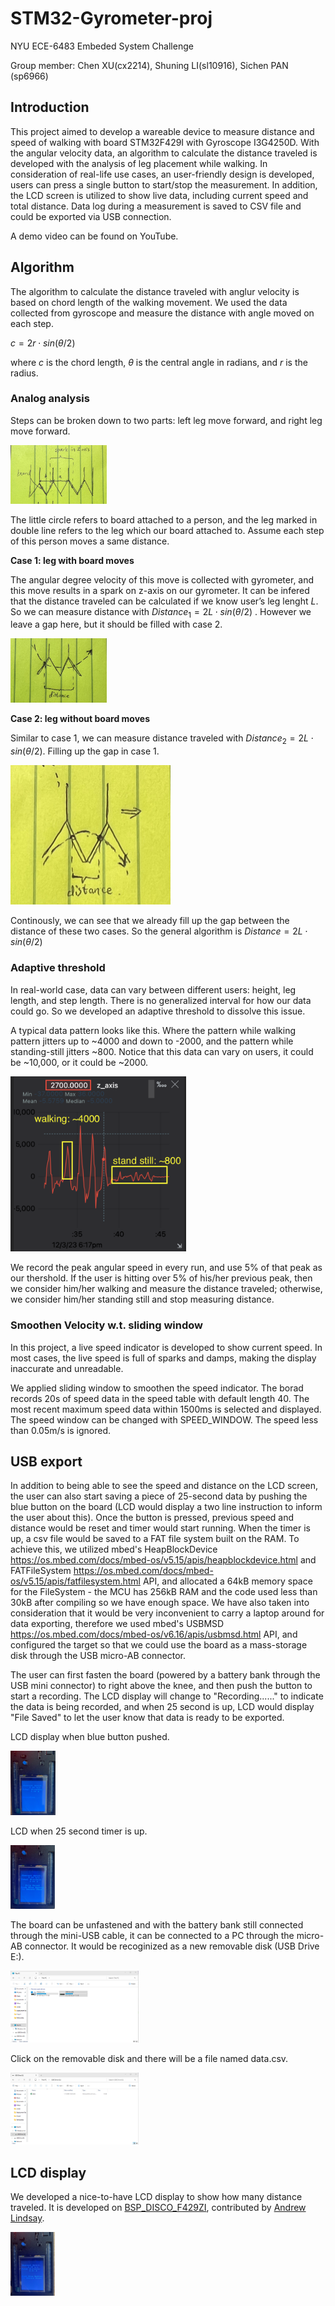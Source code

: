 # STM32-Gyrometer-proj

NYU ECE-6483 Embeded System Challenge

Group member: Chen XU(cx2214), Shuning LI(sl10916), Sichen PAN (sp6966)

## Introduction

This project aimed to develop a wareable device to measure distance and speed of walking with board STM32F429I with Gyroscope I3G4250D. With the angular velocity data, an algorithm to calculate the distance traveled is developed with the analysis of leg placement while walking. In consideration of real-life use cases, an user-friendly design is developed, users can press a single button to start/stop the measurement. In addition, the LCD screen is utilized to show live data, including current speed and total distance. Data log during a measurement is saved to CSV file and could be exported via USB connection. 

A demo video can be found on YouTube.

## Algorithm

The algorithm to calculate the distance traveled with anglur velocity is based on chord length of the walking movement. We used the data collected from gyroscope and measure the distance with angle moved on each step. 

 $c=2r⋅sin(θ/2)$ 

where *c* is the chord length, *θ* is the central angle in radians, and *r* is the radius.

### Analog analysis

Steps can be broken down to two parts: left leg move forward, and right leg move forward. 

<img src="./resource/analysis1.jpg" alt="analysis1" style="zoom: 15%;" />

The little circle refers to board attached to a person, and the leg marked in double line refers to the leg which our board attached to. Assume each step of this person moves a same distance.



**Case 1: leg with board moves**

The angular degree velocity of this move is collected with gyrometer, and this move results in a spark on z-axis on our gyrometer. It can be infered that the distance traveled can be calculated if we know user’s leg lenght $L$. So we can measure distance with $Distance_1 = 2L⋅sin(θ/2)$ . However we leave a gap here, but it should be filled with case 2.

<img src="./resource/analysis2.jpg" alt="analysis2" style="zoom:15%;" />

**Case 2: leg without board moves**

Similar to case 1, we can measure distance traveled with $Distance_2 = 2L⋅sin(θ/2)$. Filling up the gap in case 1.

<img src="./resource/analysis3.jpg" alt="analysis3" style="zoom:25%;" />

Continously, we can see that we already fill up the gap between the distance of these two cases. So the  general algorithm is $Distance = 2L⋅sin(θ/2)$

### Adaptive threshold

In real-world case, data can vary between different users: height, leg length, and step length. There is no generalized interval for how our data could go. So we developed an adaptive threshold to dissolve this issue. 

A typical data pattern looks like this. Where the pattern while walking pattern jitters up to ~4000 and down to -2000, and the pattern while standing-still jitters ~800. Notice that this data can vary on users, it could be ~10,000, or it could be ~2000. 

<img src="./resource/data1.png" alt="data1" style="zoom:40%;" />

We record the peak angular speed in every run, and use 5% of that peak as our thershold. If the user is hitting over 5% of his/her previous peak, then we consider him/her walking and measure the distance traveled; otherwise, we consider him/her standing still and stop measuring distance.

### Smoothen Velocity w.t. sliding window

In this project, a live speed indicator is developed to show current speed. In most cases, the live speed is full of sparks and damps, making the display inaccurate and unreadable. 

We applied sliding window to smoothen the speed indicator. The borad records 20s of speed data in the speed table with default length 40. The most recent maximum speed data within 1500ms is selected and displayed. The speed window can be changed with SPEED_WINDOW. The speed less than 0.05m/s is ignored.

## USB export

In addition to being able to see the speed and distance on the LCD screen, the user can also start saving a piece of 25-second data by pushing the blue button on the board (LCD would display a two line instruction to inform the user about this). Once the button is pressed, previous speed and distance would be reset and timer would start running. When the timer is up, a csv file would be saved to a FAT file system built on the RAM. To achieve this, we utilized mbed's HeapBlockDevice https://os.mbed.com/docs/mbed-os/v5.15/apis/heapblockdevice.html and FATFileSystem https://os.mbed.com/docs/mbed-os/v5.15/apis/fatfilesystem.html API, and allocated a 64kB memory space for the FileSystem - the MCU has 256kB RAM and the code used less than 30kB after compiling so we have enough space. We have also taken into consideration that it would be very inconvenient to carry a laptop around for data exporting, therefore we used mbed's USBMSD https://os.mbed.com/docs/mbed-os/v6.16/apis/usbmsd.html API, and configured the target so that we could use the board as a mass-storage disk through the USB micro-AB connector. 

The user can first fasten the board (powered by a battery bank through the USB mini connector) to right above the knee, and then push the button to start a recording. The LCD display will change to "Recording......" to indicate the data is being recorded, and when 25 second is up, LCD would display "File Saved" to let the user know that data is ready to be exported. 

LCD display when blue button pushed. 

<img src="./resource/lcd_record.jpg" alt="lcd_record" style="zoom:10%;" />

LCD when 25 second timer is up. 

<img src="./resource/lcd_saved.jpg" alt="lcd_saved" style="zoom:10%;" />

The board can be unfastened and with the battery bank still connected through the mini-USB cable, it can be connected to a PC through the micro-AB connector. It would be recoginized as a new removable disk (USB Drive E:).

<img src="./resource/usbmsd1.png" alt="usbmsd1" style="zoom:20%;" />

Click on the removable disk and there will be a file named data.csv.

<img src="./resource/usbmsd2.png" alt="usbmsd2" style="zoom:20%;" />

## LCD display

We developed a nice-to-have LCD display to show how many distance traveled. It is developed on [BSP_DISCO_F429ZI](https://os.mbed.com/users/SomeRandomBloke/code/BSP_DISCO_F429ZI/), contributed by [Andrew Lindsay](https://os.mbed.com/users/SomeRandomBloke/).

<img src="./resource/lcd.jpg" alt="lcd" style="zoom:10%;" />
